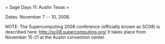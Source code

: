 = Sage Days 11: Austin Texas =


Dates: November 7 -- 10, 2008. 



NOTE: The Supercomputing 2008 conference (officially known as SC08) is
described here: http://sc08.supercomputing.org/  It takes place from
November 15-21 at the Austin convention center.

